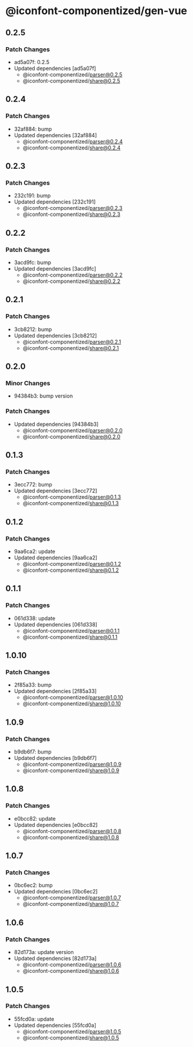 # @iconfont-componentized/gen-vue

## 0.2.5

### Patch Changes

-   ad5a07f: 0.2.5
-   Updated dependencies [ad5a07f]
    -   @iconfont-componentized/parser@0.2.5
    -   @iconfont-componentized/share@0.2.5

## 0.2.4

### Patch Changes

-   32af884: bump
-   Updated dependencies [32af884]
    -   @iconfont-componentized/parser@0.2.4
    -   @iconfont-componentized/share@0.2.4

## 0.2.3

### Patch Changes

-   232c191: bump
-   Updated dependencies [232c191]
    -   @iconfont-componentized/parser@0.2.3
    -   @iconfont-componentized/share@0.2.3

## 0.2.2

### Patch Changes

-   3acd9fc: bump
-   Updated dependencies [3acd9fc]
    -   @iconfont-componentized/parser@0.2.2
    -   @iconfont-componentized/share@0.2.2

## 0.2.1

### Patch Changes

-   3cb8212: bump
-   Updated dependencies [3cb8212]
    -   @iconfont-componentized/parser@0.2.1
    -   @iconfont-componentized/share@0.2.1

## 0.2.0

### Minor Changes

-   94384b3: bump version

### Patch Changes

-   Updated dependencies [94384b3]
    -   @iconfont-componentized/parser@0.2.0
    -   @iconfont-componentized/share@0.2.0

## 0.1.3

### Patch Changes

-   3ecc772: bump
-   Updated dependencies [3ecc772]
    -   @iconfont-componentized/parser@0.1.3
    -   @iconfont-componentized/share@0.1.3

## 0.1.2

### Patch Changes

-   9aa6ca2: update
-   Updated dependencies [9aa6ca2]
    -   @iconfont-componentized/parser@0.1.2
    -   @iconfont-componentized/share@0.1.2

## 0.1.1

### Patch Changes

-   061d338: update
-   Updated dependencies [061d338]
    -   @iconfont-componentized/parser@0.1.1
    -   @iconfont-componentized/share@0.1.1

## 1.0.10

### Patch Changes

-   2f85a33: bump
-   Updated dependencies [2f85a33]
    -   @iconfont-componentized/parser@1.0.10
    -   @iconfont-componentized/share@1.0.10

## 1.0.9

### Patch Changes

-   b9db6f7: bump
-   Updated dependencies [b9db6f7]
    -   @iconfont-componentized/parser@1.0.9
    -   @iconfont-componentized/share@1.0.9

## 1.0.8

### Patch Changes

-   e0bcc82: update
-   Updated dependencies [e0bcc82]
    -   @iconfont-componentized/parser@1.0.8
    -   @iconfont-componentized/share@1.0.8

## 1.0.7

### Patch Changes

-   0bc6ec2: bump
-   Updated dependencies [0bc6ec2]
    -   @iconfont-componentized/parser@1.0.7
    -   @iconfont-componentized/share@1.0.7

## 1.0.6

### Patch Changes

-   82d173a: update version
-   Updated dependencies [82d173a]
    -   @iconfont-componentized/parser@1.0.6
    -   @iconfont-componentized/share@1.0.6

## 1.0.5

### Patch Changes

-   55fcd0a: update
-   Updated dependencies [55fcd0a]
    -   @iconfont-componentized/parser@1.0.5
    -   @iconfont-componentized/share@1.0.5
